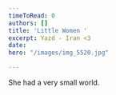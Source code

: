 ```yaml
---
timeToRead: 0
authors: []
title: 'Little Women '
excerpt: Yazd - Iran <3
date: 
hero: "/images/img_5520.jpg"

---
```

She had a very small world.